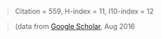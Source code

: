 > Citation = 559,
> H-index = 11,
> I10-index = 12

> (data from [Google Scholar](https://scholar.google.com/citations?user=DO5oG40AAAAJ&hl=en), Aug 2016


<link rel='stylesheet' href=css/morris.css>
<script src='css/jquery.min.js' type='text/javascript'></script>
<script src='css/raphael-min.js' type='text/javascript'></script>
<script src='css/morris-0.4.2.min.js' type='text/javascript'></script>


<style>
  .rChart {
    display: block;
    margin-left: auto; 
    margin-right: auto;
    width: 800px;
    height: 300px;
  }  
</style>

<div id = 'chart4f0d728f310e' class = 'rChart morris'></div>
<script type='text/javascript'>
    var chartParams = {
 "element": "chart4f0d728f310e",
"width":            800,
"height":            400,
"xkey": "year",
"ykeys": [
 "cites" 
],
"data": [
 {
 "year":           2010,
"cites":              9 
},
{
 "year":           2011,
"cites":             17 
},
{
 "year":           2012,
"cites":             60 
},
{
 "year":           2013,
"cites":             81 
},
{
 "year":           2014,
"cites":            109 
},
{
 "year":           2015,
"cites":            133 
},
{
 "year":           2016,
"cites":            127 
} 
],
"id": "chart4f0d728f310e",
"labels": "cites" 
},
      chartType = "Bar"
    new Morris[chartType](chartParams)
</script>
